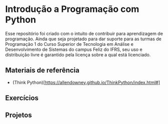 # Introdução a Programação com Python

Esse repositório foi criado com o intuito de contribuir para aprendizagem de programação. Ainda que seja projetado para dar suporte para as turmas de Programação 1 do Curso Superior de Tecnologia em Análise e Desenvolvimento de Sistemas do campus Feliz do IFRS, seu uso e distribuição livre é garantido pela licença sobre a qual está licenciado.

## Materiais de referência
* (Think Python)[https://allendowney.github.io/ThinkPython/index.html#]
## Exercícios

## Projetos
